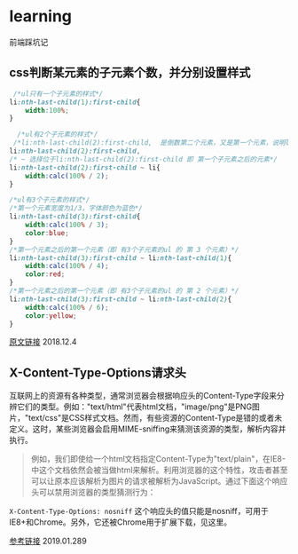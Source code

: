 # learning
前端踩坑记

## css判断某元素的子元素个数，并分别设置样式
```css
 /*ul只有一个子元素的样式*/
li:nth-last-child(1):first-child{
    width:100%;
}

  /*ul有2个子元素的样式*/
 /*li:nth-last-child(2):first-child,  是倒数第二个元素，又是第一个元素，说明li的父元素ul有2个子元素（起到了 判断某父元素下有几个子元素 的作用）*/
li:nth-last-child(2):first-child,
/* ~ 选择位于li:nth-last-child(2):first-child 即 第一个子元素之后的元素*/
li:nth-last-child(2):first-child ~ li{
    width:calc(100% / 2);
}

/*ul有3个子元素的样式*/
/*第一个元素宽度为1/3，字体颜色为蓝色*/
li:nth-last-child(3):first-child{
    width:calc(100% / 3);
    color:blue;
}
/*第一个元素之后的第一个元素（即 有3个子元素的ul 的 第 3 个元素）*/
li:nth-last-child(3):first-child ~ li:nth-last-child(1){
    width:calc(100% / 4);
    color:red;
}
/*第一个元素之后的第一个元素（即 有3个子元素的ul 的 第 2 个元素）*/
li:nth-last-child(3):first-child ~ li:nth-last-child(2){
    width:calc(100% / 6);
    color:yellow;
}
```
[原文链接](https://segmentfault.com/a/1190000010359642) 2018.12.4

## X-Content-Type-Options请求头
互联网上的资源有各种类型，通常浏览器会根据响应头的Content-Type字段来分辨它们的类型。例如："text/html"代表html文档，"image/png"是PNG图片，"text/css"是CSS样式文档。然而，有些资源的Content-Type是错的或者未定义。这时，某些浏览器会启用MIME-sniffing来猜测该资源的类型，解析内容并执行。

> 例如，我们即使给一个html文档指定Content-Type为"text/plain"，在IE8-中这个文档依然会被当做html来解析。利用浏览器的这个特性，攻击者甚至可以让原本应该解析为图片的请求被解析为JavaScript。通过下面这个响应头可以禁用浏览器的类型猜测行为：

` X-Content-Type-Options: nosniff `
这个响应头的值只能是nosniff，可用于IE8+和Chrome。另外，它还被Chrome用于扩展下载，见这里。

[参考链接](https://imququ.com/post/web-security-and-response-header.html) 2019.01.289
